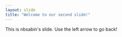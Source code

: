 ```yaml
---
layout: slide
title: "Welcome to our second slide!"
---
```

This is nbsabin's slide.
Use the left arrow to go back!